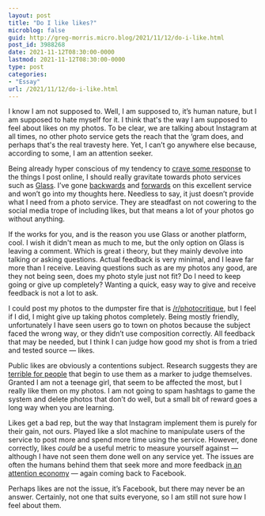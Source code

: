 ```yaml
---
layout: post
title: "Do I like likes?"
microblog: false
guid: http://greg-morris.micro.blog/2021/11/12/do-i-like.html
post_id: 3988268
date: 2021-11-12T08:30:00-0000
lastmod: 2021-11-12T08:30:00-0000
type: post
categories:
- "Essay"
url: /2021/11/12/do-i-like.html
---
```

<p>I know I am not supposed to. Well, I am supposed to, it’s human nature, but I am supposed to hate myself for it. I think that's the way I am supposed to feel about likes on my photos. To be clear, we are talking about Instagram at all times, no other photo service gets the reach that the ‘gram does, and perhaps that's the real travesty here. Yet, I can’t go anywhere else because, according to some, I am an attention seeker.</p><p>Being already hyper conscious of my tendency to <a href="/2021/02/11/needing-feedback.html">crave some response</a> to the things I post online, I should really gravitate towards photo services such as <a href="/2021/12/27/glass-feelings.html">Glass</a>. I’ve gone <a href="/2021/08/24/my-glass-half.html">backwards</a> and <a href="/2021/09/01/refill-my-glass.html">forwards</a> on this excellent service and won’t go into my thoughts here. Needless to say, it just doesn’t provide what I need from a photo service. They are steadfast on not cowering to the social media trope of including likes, but that means a lot of your photos go without anything.</p><p>If the works for you, and is the reason you use Glass or another platform, cool. I wish it didn't mean as much to me, but the only option on Glass is leaving a comment. Which is great i theory, but they mainly devolve into talking or asking questions. Actual feedback is very minimal, and I leave far more than I receive. Leaving questions such as are my photos any good, are they not being seen, does my photo style just not fit? Do I need to keep going or give up completely? Wanting a quick, easy way to give and receive feedback is not a lot to ask.</p><p>I could post my photos to the dumpster fire that is <a href="https://www.reddit.com/r/photocritique/">/r/photocritique</a>, but I feel if I did, I might give up taking photos completely. Being mostly friendly, unfortunately I have seen users go to town on photos because the subject faced the wrong way, or they didn’t use composition correctly. All feedback that may be needed, but I think I can judge how good my shot is from a tried and tested source — likes.</p><p>Public likes are obviously a contentions subject. Research suggests they are <a href="https://www.sciencedirect.com/science/article/pii/S0191886920307005">terrible for people</a> that begin to use them as a marker to judge themselves. Granted I am not a teenage girl, that seem to be affected the most, but I really like them on my photos. I am not going to spam hashtags to game the system and delete photos that don’t do well, but a small bit of reward goes a long way when you are learning.</p><p>Likes get a bad rep, but the way that Instagram implement them is purely for their gain, not ours. Played like a slot machine to manipulate users of the service to post more and spend more time using the service. However, done correctly, likes <em>could</em> be a useful metric to measure yourself against — although I have not seen them done well on any service yet. The issues are often the humans behind them that seek more and more feedback <a href="/2020/09/01/the-trickle-down.html">in an attention economy</a> — again coming back to Facebook.</p><p>Perhaps likes are not the issue, it’s Facebook, but there may never be an answer. Certainly, not one that suits everyone, so I am still not sure how I feel about them.</p>
